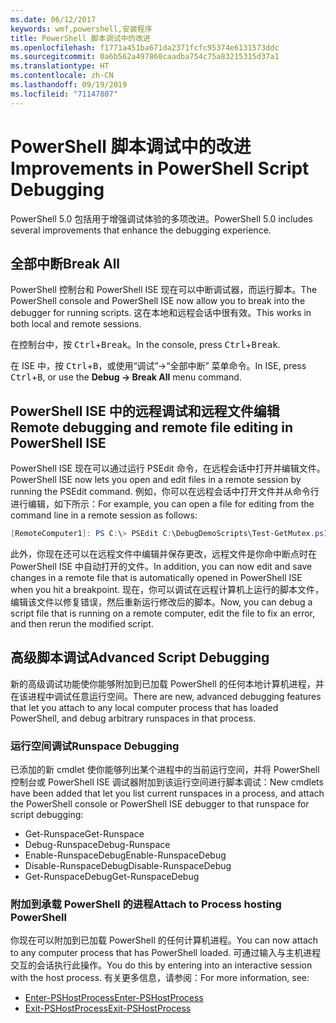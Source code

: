 ```yaml
---
ms.date: 06/12/2017
keywords: wmf,powershell,安装程序
title: PowerShell 脚本调试中的改进
ms.openlocfilehash: f1771a451ba671da2371fcfc95374e6131573ddc
ms.sourcegitcommit: 0a6b562a497860caadba754c75a83215315d37a1
ms.translationtype: HT
ms.contentlocale: zh-CN
ms.lasthandoff: 09/19/2019
ms.locfileid: "71147807"
---
```

# <a name="improvements-in-powershell-script-debugging"></a><span data-ttu-id="31159-103">PowerShell 脚本调试中的改进</span><span class="sxs-lookup"><span data-stu-id="31159-103">Improvements in PowerShell Script Debugging</span></span>

<span data-ttu-id="31159-104">PowerShell 5.0 包括用于增强调试体验的多项改进。</span><span class="sxs-lookup"><span data-stu-id="31159-104">PowerShell 5.0 includes several improvements that enhance the debugging experience.</span></span>

## <a name="break-all"></a><span data-ttu-id="31159-105">全部中断</span><span class="sxs-lookup"><span data-stu-id="31159-105">Break All</span></span>

<span data-ttu-id="31159-106">PowerShell 控制台和 PowerShell ISE 现在可以中断调试器，而运行脚本。</span><span class="sxs-lookup"><span data-stu-id="31159-106">The PowerShell console and PowerShell ISE now allow you to break into the debugger for running scripts.</span></span> <span data-ttu-id="31159-107">这在本地和远程会话中很有效。</span><span class="sxs-lookup"><span data-stu-id="31159-107">This works in both local and remote sessions.</span></span>

<span data-ttu-id="31159-108">在控制台中，按 <kbd>Ctrl</kbd>+<kbd>Break</kbd>。</span><span class="sxs-lookup"><span data-stu-id="31159-108">In the console, press <kbd>Ctrl</kbd>+<kbd>Break</kbd>.</span></span>

<span data-ttu-id="31159-109">在 ISE 中，按 <kbd>Ctrl</kbd>+<kbd>B</kbd>，或使用“调试”->“全部中断”  菜单命令。</span><span class="sxs-lookup"><span data-stu-id="31159-109">In ISE, press <kbd>Ctrl</kbd>+<kbd>B</kbd>, or use the **Debug -> Break All** menu command.</span></span>

## <a name="remote-debugging-and-remote-file-editing-in-powershell-ise"></a><span data-ttu-id="31159-110">PowerShell ISE 中的远程调试和远程文件编辑</span><span class="sxs-lookup"><span data-stu-id="31159-110">Remote debugging and remote file editing in PowerShell ISE</span></span>

<span data-ttu-id="31159-111">PowerShell ISE 现在可以通过运行 PSEdit 命令，在远程会话中打开并编辑文件。</span><span class="sxs-lookup"><span data-stu-id="31159-111">PowerShell ISE now lets you open and edit files in a remote session by running the PSEdit command.</span></span>
<span data-ttu-id="31159-112">例如，你可以在远程会话中打开文件并从命令行进行编辑，如下所示：</span><span class="sxs-lookup"><span data-stu-id="31159-112">For example, you can open a file for editing from the command line in a remote session as follows:</span></span>

```powershell
[RemoteComputer1]: PS C:\> PSEdit C:\DebugDemoScripts\Test-GetMutex.ps1
```

<span data-ttu-id="31159-113">此外，你现在还可以在远程文件中编辑并保存更改，远程文件是你命中断点时在 PowerShell ISE 中自动打开的文件。</span><span class="sxs-lookup"><span data-stu-id="31159-113">In addition, you can now edit and save changes in a remote file that is automatically opened in PowerShell ISE when you hit a breakpoint.</span></span> <span data-ttu-id="31159-114">现在，你可以调试在远程计算机上运行的脚本文件，编辑该文件以修复错误，然后重新运行修改后的脚本。</span><span class="sxs-lookup"><span data-stu-id="31159-114">Now, you can debug a script file that is running on a remote computer, edit the file to fix an error, and then rerun the modified script.</span></span>

## <a name="advanced-script-debugging"></a><span data-ttu-id="31159-115">高级脚本调试</span><span class="sxs-lookup"><span data-stu-id="31159-115">Advanced Script Debugging</span></span>

<span data-ttu-id="31159-116">新的高级调试功能使你能够附加到已加载 PowerShell 的任何本地计算机进程，并在该进程中调试任意运行空间。</span><span class="sxs-lookup"><span data-stu-id="31159-116">There are new, advanced debugging features that let you attach to any local computer process that has loaded PowerShell, and debug arbitrary runspaces in that process.</span></span>

### <a name="runspace-debugging"></a><span data-ttu-id="31159-117">运行空间调试</span><span class="sxs-lookup"><span data-stu-id="31159-117">Runspace Debugging</span></span>

<span data-ttu-id="31159-118">已添加的新 cmdlet 使你能够列出某个进程中的当前运行空间，并将 PowerShell 控制台或 PowerShell ISE 调试器附加到该运行空间进行脚本调试：</span><span class="sxs-lookup"><span data-stu-id="31159-118">New cmdlets have been added that let you list current runspaces in a process, and attach the PowerShell console or PowerShell ISE debugger to that runspace for script debugging:</span></span>

- <span data-ttu-id="31159-119">Get-Runspace</span><span class="sxs-lookup"><span data-stu-id="31159-119">Get-Runspace</span></span>
- <span data-ttu-id="31159-120">Debug-Runspace</span><span class="sxs-lookup"><span data-stu-id="31159-120">Debug-Runspace</span></span>
- <span data-ttu-id="31159-121">Enable-RunspaceDebug</span><span class="sxs-lookup"><span data-stu-id="31159-121">Enable-RunspaceDebug</span></span>
- <span data-ttu-id="31159-122">Disable-RunspaceDebug</span><span class="sxs-lookup"><span data-stu-id="31159-122">Disable-RunspaceDebug</span></span>
- <span data-ttu-id="31159-123">Get-RunspaceDebug</span><span class="sxs-lookup"><span data-stu-id="31159-123">Get-RunspaceDebug</span></span>

### <a name="attach-to-process-hosting-powershell"></a><span data-ttu-id="31159-124">附加到承载 PowerShell 的进程</span><span class="sxs-lookup"><span data-stu-id="31159-124">Attach to Process hosting PowerShell</span></span>

<span data-ttu-id="31159-125">你现在可以附加到已加载 PowerShell 的任何计算机进程。</span><span class="sxs-lookup"><span data-stu-id="31159-125">You can now attach to any computer process that has PowerShell loaded.</span></span> <span data-ttu-id="31159-126">可通过输入与主机进程交互的会话执行此操作。</span><span class="sxs-lookup"><span data-stu-id="31159-126">You do this by entering into an interactive session with the host process.</span></span> <span data-ttu-id="31159-127">有关更多信息，请参阅：</span><span class="sxs-lookup"><span data-stu-id="31159-127">For more information, see:</span></span>

- [<span data-ttu-id="31159-128">Enter-PSHostProcess</span><span class="sxs-lookup"><span data-stu-id="31159-128">Enter-PSHostProcess</span></span>](/powershell/module/Microsoft.PowerShell.Core/Enter-PSHostProcess)
- [<span data-ttu-id="31159-129">Exit-PSHostProcess</span><span class="sxs-lookup"><span data-stu-id="31159-129">Exit-PSHostProcess</span></span>](/powershell/module/Microsoft.PowerShell.Core/Exit-PSHostProcess)
